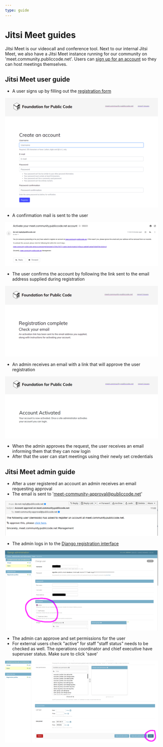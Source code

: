 ```yaml
---
type: guide
---
```


# Jitsi Meet guides

Jitsi Meet is our videocall and conference tool. Next to our internal Jitsi Meet, we also have a Jitsi Meet instance running for our community on 'meet.community.publiccode.net'. Users can [sign up for an account](https://meet.community.publiccode.net/accountmanager/register/) so they can host meetings themselves.

## Jitsi Meet user guide

* A user signs up by filling out the [registration form](https://meet.community.publiccode.net/accountmanager/register/)

![User registration](/activities/tool-management/jitsi_user_sign_up.png)

* A confirmation mail is sent to the user

![User confirmation](/activities/tool-management/jitsi_user_activation_mail.png)

* The user confirms the account by following the link sent to the email address supplied during registration

![User confirmation](/activities/tool-management/jitsi_user_registration_complete.png)

* An admin receives an email with a link that will approve the user registration

![User confirmation](/activities/tool-management/jitsi_user_account_activated.png)

* When the admin approves the request, the user receives an email informing them that they can now login
* After that the user can start meetings using their newly set credentials

## Jitsi Meet admin guide

* After a user registered an account an admin receives an email requesting approval
* The email is sent to 'meet-community-approval@publiccode.net'

![Admin email](/activities/tool-management/jitsi_admin_approval_request.png)

* The admin logs in to the [Django registration interface](https://meet.community.publiccode.net/accountmanager/admin)

![Admin Django](/activities/tool-management/jitsi_admin_django_approve_user_final1.png)

* The admin can approve and set permissions for the user
* For external users check "active" for staff "staff status" needs to be checked as well. The operations coordinator and chief executive have superuser status. Make sure to click 'save'

![Admin Django](/activities/tool-management/jitsi_admin_django_save_user_after_approval_final.png)
